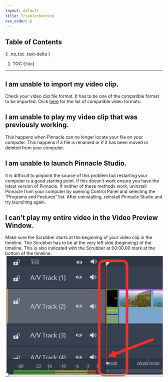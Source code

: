 ```yaml
---
layout: default
title: Troubleshooting
nav_order: 6
---
```

## Table of Contents
{: .no_toc .text-delta }

1. TOC
{:toc}

---

## I am unable to import my video clip.

Check your video clip file format. It has to be one of the compatible format to be imported. Click
<a href="https://shihkster1015.github.io/Em-Kevin-Pinnacle-Studio/#supported-video-files" >here</a> 
for the list of compatible video formats.

## I am unable to play my video clip that was previously working. 

This happens when Pinnacle can no longer locate your file on your computer. This happens if a file is renamed or if it 
has been moved or deleted from your computer. 

## I am unable to launch Pinnacle Studio. 

It is difficult to pinpoint the source of this problem but restarting your computer is a good starting point. 
If this doesn't work ensure you have the latest version of Pinnacle. If neither of these methods work, 
uninstall Pinnacle from your computer by opening Control Panel and selecting the “Programs and Features” list. 
After uninstalling, reinstall Pinnacle Studio and try launching again.   

## I can't play my entire video in the Video Preview Window.

Make sure the Scrubber starts at the beginning of your video clip in the timeline. The Scrubber
has to be at the very left side (beginning) of the timeline. This is also indicated with the Scrubber
at 00:00.00 mark at the bottom of the timeline.
![scrub at zero](images/scrubber-at-zero.png)

